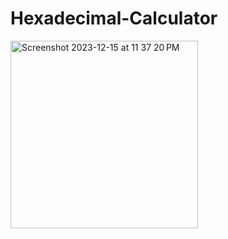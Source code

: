 # Hexadecimal-Calculator

<img width="300" alt="Screenshot 2023-12-15 at 11 37 20 PM" src="https://github.com/alifaiyaz1120/Hexadecimal-Calculator/assets/119764873/3f21c3ac-c5ae-4fc4-97c4-f4a973416527">
